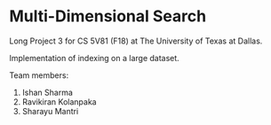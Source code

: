 # Multi-Dimensional Search

Long Project 3 for CS 5V81 (F18) at The University of Texas at Dallas. 

Implementation of indexing on a large dataset. 

Team members: 
1. Ishan Sharma
2. Ravikiran Kolanpaka
3. Sharayu Mantri